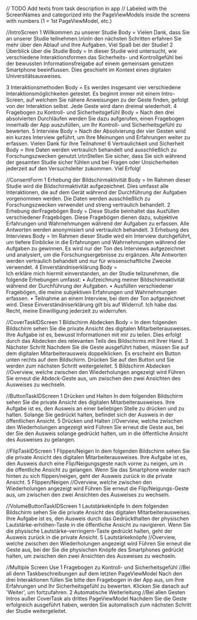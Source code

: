 // TODO Add texts from task description in app
// Labeled with the ScreenNames and categorized into the PageViewModels inside the screens with numbers (1 = 1st PageViewModel, etc.)

//IntroScreen
1 Willkommen zu unserer Studie
Body = Vielen Dank, dass Sie an unserer Studie teilnehmen.\n\nIn den nächsten Schritten erfahren Sie mehr über den Ablauf und Ihre Aufgaben. Viel Spaß bei der Studie!
2 Überblick über die Studie
Body = In dieser Studie wird untersucht, wie verschiedene Interaktionsformen das Sicherheits- und Kontrollgefühl bei der bewussten Informationsfreigabe auf einem gemeinsam genutzen Smartphone beeinflussen. Dies geschieht im Kontext eines digitalen Universitätsausweises.

3 Interaktionsmethoden
Body = Es werden insgesamt vier verschiedene Interaktionsmöglichkeiten getestet. Es beginnt immer mit einem Intro-Screen, auf welchem Sie nähere Anweisungen zu der Geste finden, gefolgt von der Interaktion selbst. Jede Geste wird dann dreimal wiederholt.
4 Fragebogen zu Kontroll- und Sicherheitsgefühl
Body = Nach den drei absolvierten Durchläufen werden Sie dazu aufgerufen, einen Fragebogen innerhalb der App auszufüllen, um Ihr Kontroll- und Sicherheitsgefühl zu bewerten.
5 Interview
Body = Nach der Absolvierung der vier Gesten wrid ein kurzes Interview geführt, um Ihre Meinungen und Erfahrungen weiter zu erfassen. Vielen Dank für Ihre Teilnahme!
6 Vertraulichkeit und Sicherheit
Body = Ihre Daten werden vertraulich behandelt und ausschließlich zu Forschungszwecken genutzt.\n\nStellen Sie sicher, dass Sie sich während der gesamten Studie sicher fühlen und bei Fragen oder Unsicherheiten jederzeit auf den Versuchsleiter zukommen. Viel Erfolg!

//ConsentForm
1 Erhebung der Bildschirmaktivität
Body = Im Rahmen dieser Studie wird die Bildschirmaktivität aufgezeichnet. Dies umfasst alle Interaktionen, die auf dem Gerät während der Durchführung der Aufgaben vorgenommen werden. Die Daten werden ausschließlich zu Forschungszwecken verwendet und streng vertraulich behandelt.
2 Erhebung derFragebögen
Body = Diese Studie beinhaltet das Ausfüllen verschiedener Fragebögen. Diese Fragebögen dienen dazu, subjektive Erfahrungen und Wahrnehmungen während der Aufgaben zu erfassen. Alle Antworten werden anonymisiert und vertraulich behandelt.
3 Erhebung des Interviews
Body = Im Rahmen dieser Studie wird ein Interview durchgeführt, um tiefere Einblicke in die Erfahrungen und Wahrnehmungen während der Aufgaben zu gewinnen. Es wird nur der Ton des Interviews aufgezeichnet und analysiert, um die Forschungsergebnisse zu ergänzen. Alle Antworten werden vertraulich behandelt und nur für wissenschaftliche Zwecke verwendet.
4 Einverständniserklärung
Body =  
Ich erkläre mich hiermit einverstanden, an der Studie teilzunehmen, die folgende Erhebungen umfasst:
• Aufzeichnung meiner Bildschirmaktivität während der Durchführung der Aufgaben.
• Ausfüllen verschiedener Fragebögen, die meine subjektiven Erfahrungen und Wahrnehmungen erfassen.
• Teilnahme an einem Interview, bei dem der Ton aufgezeichnet wird.
Diese Einverständniserklärung gilt bis auf Widerruf. Ich habe das Recht, meine Einwilligung jederzeit zu widerrufen.

//CoverTaskIDScreen
1 Bildschirm Abdecken
Body = In dem folgenden Bildschirm sehen Sie die private Ansicht des digitalen Mitarbeiterausweises. Ihre Aufgabe ist es, bewusst Informationen mit mir zu teilen. Dies erfolgt durch das Abdecken des relevanten Teils des Bildschirms mit Ihrer Hand.
3 Nächster Schritt
Nachdem Sie die Geste ausgeführt haben, müssen Sie auf dem digitalen Mitarbeiterausweis doppelklicken. Es erscheint ein Button unten rechts auf dem Bildschirm. Drücken Sie auf den Button und Sie werden zum nächsten Schritt weitergeleitet.
5 Bildschirm Abdecken //Overview, welche zwischen den Wiederholungen angezeigt wird
Führen Sie erneut die Abdeck-Geste aus, um zwischen den zwei Ansichten des Ausweises zu wechseln.

//ButtonTaskIDScreen
1 Drücken und Halten
In dem folgenden Bildschirm sehen Sie die private Ansicht des digitalen Mitarbeiterausweises. Ihre Aufgabe ist es, den Ausweis an einer beliebigen Stelle zu drücken und zu halten. Solange Sie gedrückt halten, befindet sich der Ausweis in der öffentlichen Ansicht.
5 Drücken und Halten //Overview, welche zwischen den Wiederholungen angezeigt wird
Führen Sie erneut die Geste aus, bei der Sie den Ausweis solange gedrückt halten, um in die öffentliche Ansicht des Ausweises zu gelangen.

//FlipTaskIDScreen
1 Flippen/Neigen
In dem folgenden Bildschirm sehen Sie die private Ansicht des digitalen Mitarbeiterausweises. Ihre Aufgabe ist es, den Ausweis durch eine Flip/Neigungsgeste nach vorne zu neigen, um in die öffentliche Ansicht zu gelangen. Wenn Sie das Smartphone wieder nach hinten zu sich flippen/neigen, geht der Ausweis zurück in die private Ansicht.
5 Flippen/Neigen //Overview, welche zwischen den Wiederholungen angezeigt wird
Führen Sie erneut die Flip/Neigungs-Geste aus, um zwischen den zwei Ansichten des Ausweises zu wechseln. 

//VolumeButtonTaskIDScreen
1 Lautstärkeknöpfe
In dem folgenden Bildschirm sehen Sie die private Ansicht des digitalen Mitarbeiterausweises. Ihre Aufgabe ist es, den Ausweis durch das Gedrückthalten der physischen Lautstärke-erhöhen-Taste in die öffentliche Ansicht zu navigieren. Wenn Sie die physische Lautstärke-verringern-Taste gedrückt halten, geht der Ausweis zurück in die private Ansicht.
5 Lautstärkeknöpfe //Overview, welche zwischen den Wiederholungen angezeigt wird
Führen Sie erneut die Geste aus, bei der Sie die physischen Knöpfe des Smartphones gedrückt halten, um zwischen den zwei Ansichten des Ausweises zu wechseln.

//Multiple Screen Use
1 Fragebogen zu Kontroll- und Sicherheitsgefühl //Bei all denn Taskbeschreibungen auf dem letzten PageViewModel
Nach den drei Interaktionen füllen Sie bitte den Fragebogen in der App aus, um Ihre Erfahrungen und Ihr Sicherheitsgefühl zu bewerten. Klicken Sie danach auf 'Weiter', um fortzufahren.
2 Automatische Weiterleitung //Bei allen Gesten Intros außer CoverTask als drittes PageViewModel
Nachdem Sie die Geste erfolgreich ausgeführt haben, werden Sie automatisch zum nächsten Schritt der Studie weitergeleitet.
